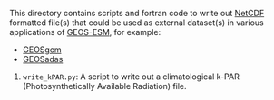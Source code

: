 This directory contains scripts and fortran code to write out [NetCDF](https://www.unidata.ucar.edu/software/netcdf/) formatted file(s) that could be
used as external dataset(s) in various applications of [GEOS-ESM](https://github.com/GEOS-ESM), for example:
- [GEOSgcm](https://github.com/GEOS-ESM/GEOSgcm)
- [GEOSadas](https://github.com/GEOS-ESM/GEOSadas)

1. `write_kPAR.py`: A script to write out a climatological k-PAR (Photosynthetically Available Radiation) file.
